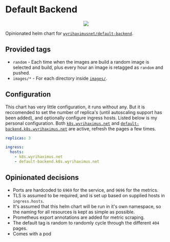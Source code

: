 # Default Backend

<p align="center">
  <img src="https://helm.wyrihaximus.net/images/charts/default-backend.png">
</p>

Opinionated helm chart for [`wyrihaximusnet/default-backend`](https://github.com/wyrihaximusnet/docker-default-backend).

## Provided tags

* `random` - Each time when the images are build a random image is selected and build, plus every hour an image is retagged as `random` and pushed.
* `images/*` - For each directory inside [`images/`](https://github.com/WyriHaximusNet/docker-default-backend/tree/master/images).

## Configuration

This chart has very little configuration, it runs without any. But it is reccomended to set the number of replica's 
(until autoscaling support has been added), and optionally configure ingress hosts. Listed below is my personal 
configuration. Both [`k8s.wyrihaximus.net`](https://k8s.wyrihaximus.net/) and 
[`default-backend.k8s.wyrihaximus.net`](https://default-backend.k8s.wyrihaximus.net/) are active, refresh the pages a 
few times.
```yaml
replicas: 3

ingress:
  hosts:
    - k8s.wyrihaximus.net
    - default-backend.k8s.wyrihaximus.net
```

## Opinionated decisions

* Ports are hardcoded to `6969` for the service, and `9696` for the metrics.
* TLS is assumed to be required, and is set up based on supplied hosts in `ingress.hosts`.
* It's assumed that this helm chart will be run in it's own namespace, so the naming for all resources is kept as simple as possible.
* Prometheus export annotations are added for metric scraping.
* The default tag is random to randomly cycle through the different `404` pages.
* Comes with a pod

